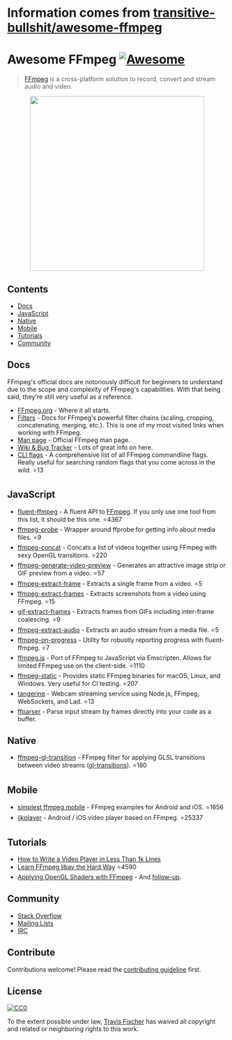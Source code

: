 # Information comes from [transitive-bullshit/awesome-ffmpeg](https://github.com/transitive-bullshit/awesome-ffmpeg)
# Awesome FFmpeg [![Awesome](https://awesome.re/badge.svg)](https://awesome.re)

> [FFmpeg](http://ffmpeg.org) is a cross-platform solution to record, convert and stream audio and video.

<p align="center">
  <img width="400" src="https://cdn.rawgit.com/transitive-bullshit/awesome-ffmpeg/master/ffmpeg-logo.svg">
</p>


## Contents

- [Docs](#docs)
- [JavaScript](#javascript)
- [Native](#native)
- [Mobile](#mobile)
- [Tutorials](#tutorials)
- [Community](#community)


## Docs

FFmpeg's official docs are notoriously difficult for beginners to understand due to the scope and complexity of FFmpeg's capabilities. With that being said, they're still very useful as a reference.

- [FFmpeg.org](http://ffmpeg.org) - Where it all starts.
- [Filters](https://ffmpeg.org/ffmpeg-filters.html) - Docs for FFmpeg's powerful filter chains (scaling, cropping, concatenating, merging, etc.). This is one of my most visited links when working with FFmpeg.
- [Man page](https://man.cx/ffmpeg) - Official FFmpeg man page.
- [Wiki & Bug Tracker](https://trac.ffmpeg.org) - Lots of great info on here.
- [CLI flags](https://github.com/transitive-bullshit/ffmpeg-cli-flags/blob/master/readme.md) - A comprehensive list of all FFmpeg commandline flags. Really useful for searching random flags that you come across in the wild. :star:13


## JavaScript

- [fluent-ffmpeg](https://github.com/fluent-ffmpeg/node-fluent-ffmpeg) - A fluent API to [FFmpeg](http://www.ffmpeg.org). If you only use one tool from this list, it should be this one. :star:4367
- [ffmpeg-probe](https://github.com/transitive-bullshit/ffmpeg-probe) - Wrapper around ffprobe for getting info about media files. :star:9
- [ffmpeg-concat](https://github.com/transitive-bullshit/ffmpeg-concat) - Concats a list of videos together using FFmpeg with sexy OpenGL transitions. :star:220
- [ffmpeg-generate-video-preview](https://github.com/transitive-bullshit/ffmpeg-generate-video-preview) - Generates an attractive image strip or GIF preview from a video. :star:57
- [ffmpeg-extract-frame](https://github.com/transitive-bullshit/ffmpeg-extract-frame) - Extracts a single frame from a video. :star:5
- [ffmpeg-extract-frames](https://github.com/transitive-bullshit/ffmpeg-extract-frames) - Extracts screenshots from a video using FFmpeg. :star:15
- [gif-extract-frames](https://github.com/transitive-bullshit/gif-extract-frames) - Extracts frames from GIFs including inter-frame coalescing. :star:9
- [ffmpeg-extract-audio](https://github.com/transitive-bullshit/ffmpeg-extract-audio) - Extracts an audio stream from a media file. :star:5
- [ffmpeg-on-progress](https://github.com/transitive-bullshit/ffmpeg-on-progress) - Utility for robustly reporting progress with fluent-ffmpeg. :star:7
- [ffmpeg.js](https://github.com/Kagami/ffmpeg.js) - Port of FFmpeg to JavaScript via Emscripten. Allows for limited FFmpeg use on the client-side. :star:1110
- [ffmpeg-static](https://github.com/eugeneware/ffmpeg-static) - Provides static FFmpeg binaries for macOS, Linux, and Windows. Very useful for CI testing. :star:207
- [tangerine](https://github.com/niftylettuce/tangerine) - Webcam streaming service using Node.js, FFmpeg, WebSockets, and Lad. :star:13
- [ffparser](https://github.com/NiKlimenko/FFParser) - Parse input stream by frames directly into your code as a buffer.


## Native

- [ffmpeg-gl-transition](https://github.com/transitive-bullshit/ffmpeg-gl-transition) - FFmpeg filter for applying GLSL transitions between video streams ([gl-transitions](https://gl-transitions.com/)). :star:180


## Mobile

- [simplest ffmpeg mobile](https://github.com/leixiaohua1020/simplest_ffmpeg_mobile) - FFmpeg examples for Android and iOS. :star:1656
- [ijkplayer](https://github.com/Bilibili/ijkplayer) - Android / iOS video player based on FFmpeg. :star:25337


## Tutorials

- [How to Write a Video Player in Less Than 1k Lines](http://dranger.com/ffmpeg)
- [Learn FFmpeg libav the Hard Way](https://github.com/leandromoreira/ffmpeg-libav-tutorial) :star:4590
- [Applying OpenGL Shaders with FFmpeg](https://nervous.io/ffmpeg/opengl/2017/01/31/ffmpeg-opengl) - And [follow-up](https://nervous.io/ffmpeg/opengl/2017/05/15/ffmpeg-pbo-yuv).


## Community

- [Stack Overflow](https://superuser.com/questions/tagged/ffmpeg)
- [Mailing Lists](https://www.ffmpeg.org/contact.html#MailingLists)
- [IRC](https://www.ffmpeg.org/contact.html#IRCChannels)


## Contribute

Contributions welcome! Please read the [contributing guideline](contributing.md) first.


## License

[![CC0](http://mirrors.creativecommons.org/presskit/buttons/88x31/svg/cc-zero.svg)](http://creativecommons.org/publicdomain/zero/1.0)

To the extent possible under law, [Travis Fischer](https://github.com/transitive-bullshit) has waived all copyright and related or neighboring rights to this work.

